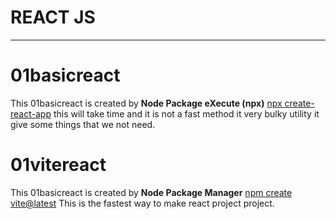 <h1>REACT JS</h1>
<hr>
<h1>01basicreact</h1>
This 01basicreact is created by <b>Node Package eXecute (npx)</b> <u>npx create-react-app</u> this will take time and it is not a fast method it very bulky utility it give some things that we not need. 
<h1>01vitereact</h1>
This 01basicreact is created by <b>Node Package Manager</b> <u>npm create vite@latest</u> This is the fastest way to make react project project.

